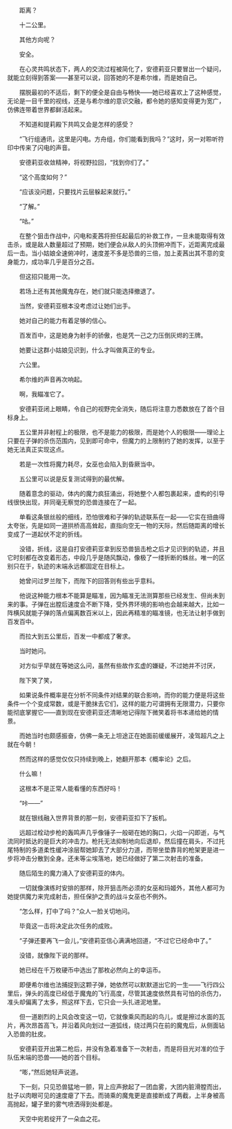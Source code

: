 　　距离？

　　十二公里。

　　其他方向呢？

　　安全。

　　在心灵共鸣状态下，两人的交流过程被简化了，安德莉亚只要冒出一个疑问，就能立刻得到答案——甚至可以说，回答她的不是希尔维，而是她自己。

　　摆脱最初的不适后，剩下的便全是自由与畅快——她已经喜欢上了这种感觉，无论是一目千里的视线，还是与希尔维的意识交融，都令她的感知变得更为宽广，仿佛连带着世界都鲜活起来。

　　不知道和提莉殿下共鸣又会是怎样的感受？

　　“飞行组通讯，这里是闪电。方舟组，你们能看到我吗？”这时，另一对聆听符印中传来了闪电的声音。

　　安德莉亚收敛精神，将视野拉回，“找到你们了。”

　　“这个高度如何？”

　　“应该没问题，只要找片云层躲起来就行。”

　　“了解。”

　　“咕。”

　　在整个狙击作战中，闪电和麦茜将担任起最后的补救工作，一旦未能取得有效击杀，或是敌人数量超过了预期，她们便会从敌人的头顶俯冲而下，近距离完成最后一击。当小姑娘全速俯冲时，速度差不多是恐兽的三倍，加上麦茜出其不意的变身能力，成功率几乎是百分之百。

　　但这招只能用一次。

　　若场上还有其他魔鬼存在，她们就只能选择撤退了。

　　当然，安德莉亚根本没考虑过让她们出手。

　　她对自己的能力有着足够的信心。

　　百发百中，这是她身为射手的骄傲，也是凭一己之力压倒灰烬的王牌。

　　她要让这群小姑娘见识到，什么才叫做真正的专业。

　　六公里。

　　希尔维的声音再次响起。

　　啊，我瞄准它了。

　　安德莉亚闭上眼睛，令自己的视野完全消失，随后将注意力悉数放在了首个目标身上。

　　五公里并非射程上的极限，也不是能力的极限，而是她个人的极限——理论上只要在子弹的杀伤范围内，见到即可命中，但魔力的上限制约了她的发挥，以至于她无法真正实现这点。

　　若是一次性将魔力耗尽，女巫也会陷入到昏厥当中。

　　五公里可以说是反复测试得到的最优解。

　　随着意念的驱动，体内的魔力疯狂涌出，将她整个人都包裹起来，虚构的引导线很快出现，并同毫无察觉的恐兽连接在了一起。

　　单看这条银丝般的细线，恐怕很难和子弹的轨迹联系在一起——它实在扭曲得太夸张，先是如同一道拱桥高高耸起，直指向空无一物的天际，然后随距离的增长变成了一道起伏不定的折线。

　　没错，折线，这是自打安德莉亚拿到反恐兽狙击枪之后才见识到的轨迹，并且它时刻都在改变着形态，中段几乎是随风飘动，像极了一缕折断的蛛丝。唯一的区别只在于，轨迹的末端永远都固定在目标上。

　　她曾问过罗兰陛下，而陛下的回答则有些出乎意料。

　　他说这种能力根本不能算是瞄准，因为瞄准无法测算那些已经发生、但尚未到来的事。子弹在出膛后速度会不断下降，受外界环境的影响也会越来越大，比如一阵横风就能子弹的落点偏离数百米以上，因此再精准的瞄准镜，也无法让射手做到百发百中。

　　而拉大到五公里后，百发一中都成了奢求。

　　当时她问。

　　对方似乎早就在等她这么问，虽然有些故作玄虚的嫌疑，不过她并不讨厌，

　　陛下笑了笑，

　　如果说条件概率是在分析不同条件对结果的联合影响，而你的能力便是将这些条件一个个变成常数，或是干脆抹去它们，这样的能力可谓拥有无限潜力，只要你能彻底掌握它——直到现在安德莉亚还清晰地记得陛下微笑着将书本递给她的情景。

　　而她当时也颇感振奋，仿佛一条无上坦途正在她面前缓缓展开，凌驾超凡之上就在今朝！

　　然而这样的感觉仅仅只持续到晚上，她翻开那本《概率论》之后。

　　什么嘛！

　　这根本不是正常人能看懂的东西好吗！

　　“咔——”

　　就在银线融入世界背景的那一刻，安德莉亚扣下了扳机。

　　远超过栓动步枪的轰鸣声几乎像锤子一般砸在她的胸口，火焰一闪即逝，与气流同时抵达的是巨大的冲击力。枪托无法抑制地向后退却，然后撞在肩头，不过托尾特制的多道柔性缓冲涂层帮她卸去了大部分力道，而带坐垫靠背的枪架更是进一步将冲击分散到全身。还未等尘埃落地，她已经做好了第二次射击的准备。

　　随后陌生的魔力涌入了安德莉亚的体内。

　　一切就像演练时安排的那样，除开狙击所必须的女巫和玛姬外，其他人都可为她提供魔力来完成射击，担任保护之责的战斗女巫也不例外。

　　“怎么样，打中了吗？”众人一脸关切地问。

　　毕竟这一击将决定此次任务的成败。

　　“子弹还要再飞一会儿，”安德莉亚信心满满地回道，“不过它已经命中了。”

　　没错，就像陛下说的那样。

　　她已经在千万枚硬币中选出了那枚必然向上的幸运币。

　　即便希尔维也法捕捉到这颗子弹，她依然可以默默道出它的一生——飞行四公里后，弹头的高度已经低于魔鬼的飞行高度，尽管其速度依然具有可怕的杀伤力，准头却偏离了太多，照这样下去，它只会一头扎进泥地里。

　　但一道剧烈的上风会改变这一切，它就像乘风而起的鸟儿，或是擦过水面的瓦片，再次昂首高飞，并沿着风向划过一道弧线，绕过两只在前的魔鬼后，从侧面钻入恐兽的肚皮。

　　安德莉亚开出第二枪后，并没有急着准备下一次射击，而是将目光对准的位于队伍末端的恐兽——她的首个目标。

　　“嘭，”然后她轻声说道。

　　下一刻，只见恐兽猛地一颤，背上应声掀起了一团血雾，大团内脏滑膛而出，肚子以肉眼可见的速度瘪了下去。而骑乘的魔鬼更是直接断成了两截，上半身被高高抛起，罐子里的雾气喷洒得到处都是。

　　天空中宛若绽开了一朵血之花。
